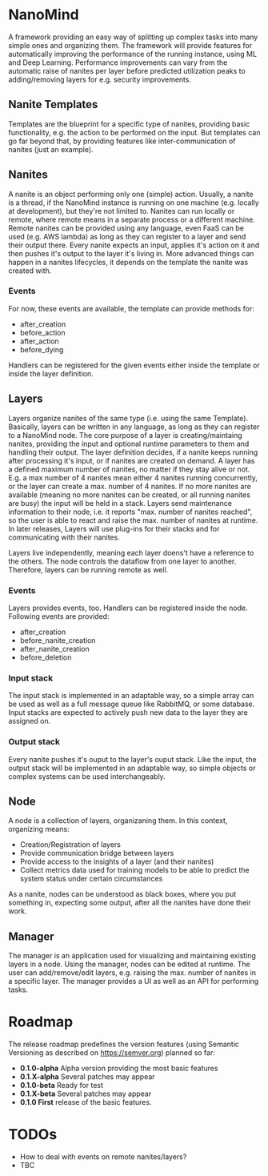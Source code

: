# NanoMind

A framework providing an easy way of splitting up complex tasks into many simple ones and organizing them. The framework will provide features for automatically improving the performance of the running instance, using ML and Deep Learning.
Performance improvements can vary from the automatic raise of nanites per layer before predicted utilization peaks to adding/removing layers for e.g. security improvements.

## Nanite Templates

Templates are the blueprint for a specific type of nanites, providing basic functionality, e.g.
the action to be performed on the input. But templates can go far beyond that, by providing 
features like inter-communication of nanites (just an example).

## Nanites

A nanite is an object performing only one (simple) action. Usually, a nanite is a thread, if the NanoMind 
instance is running on one machine (e.g. locally at development), but they're not
limited to. Nanites can run locally or remote, where remote means in a separate process or a different machine.
Remote nanites can be provided using any language, even FaaS can be used (e.g. AWS lambda) as
long as they can register to a layer and send their output there.
Every nanite expects an input, applies it's action on it and then pushes it's output to the layer
it's living in. More advanced things can happen in a nanites lifecycles, it depends on the template
the nanite was created with.

### Events

For now, these events are available, the template can provide methods for:
- after_creation
- before_action
- after_action
- before_dying

Handlers can be registered for the given events either inside the template or inside the layer definition.

## Layers

Layers organize nanites of the same type (i.e. using the same Template). Basically, layers can
be written in any language, as long as they can register to a NanoMind node.
The core purpose of a layer is creating/maintaing nanites, providing the input and optional runtime parameters to them and handling
their output. The layer definition decides, if a nanite keeps running after processing it's input,
or if nanites are created on demand.
A layer has a defined maximum number of nanites, no matter if they stay alive or not. E.g. a max number
of 4 nanites mean either 4 nanites running concurrently, or the layer can create a max. number of 4 
nanites. If no more nanites are available (meaning no more nanites can be created, or all running nanites
are busy) the input will be held in a stack.
Layers send maintenance information to their node, i.e. it reports "max. number of nanites reached", so
the user is able to react and raise the max. number of nanites at runtime. 
In later releases, Layers will use plug-ins for their stacks and for communicating with their nanites.

Layers live independently, meaning each layer doens't have a reference to the others. The node controls the dataflow from one layer to another. Therefore, layers can be running remote as well. 

### Events

Layers provides events, too. Handlers can be registered inside the node.
Following events are provided:
- after_creation
- before_nanite_creation
- after_nanite_creation
- before_deletion

### Input stack

The input stack is implemented in an adaptable way, so a simple array can be used as well as a full message queue like RabbitMQ, or some database. Input stacks are expected to actively push new data to the layer they are assigned on.

### Output stack

Every nanite pushes it's ouput to the layer's ouput stack. Like the input, the output stack will be implemented
in an adaptable way, so simple objects or complex systems can be used interchangeably.

## Node

A node is a collection of layers, organizaning them. In this context, organizing means:
* Creation/Registration of layers
* Provide communication bridge between layers
* Provide access to the insights of a layer (and their nanites)
* Collect metrics data used for training models to be able to predict the system status under certain circumstances

As a nanite, nodes can be understood as black boxes, where you put something in, expecting some output, after all the nanites have done their work.

## Manager

The manager is an application used for visualizing and maintaining existing layers in a node. Using the manager,
nodes can be edited at runtime. The user can add/remove/edit layers, e.g. raising the max. number of nanites in a specific layer. The manager provides a UI as well as an API for performing tasks.

# Roadmap

The release roadmap predefines the version features (using Semantic Versioning as described on https://semver.org)
planned so far:
* **0.1.0-alpha** Alpha version providing the most basic features
* **0.1.X-alpha** Several patches may appear
* **0.1.0-beta** Ready for test
* **0.1.X-beta** Several patches may appear
* **0.1.0 First** release of the basic features.


# TODOs

* How to deal with events on remote nanites/layers?
* TBC